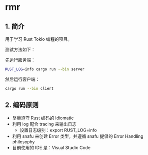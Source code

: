 # rmr

## 1. 简介

用于学习 Rust Tokio 编程的项目。

测试方法如下：

先运行服务端：

```sh
RUST_LOG=info cargo run --bin server
```

然后运行客户端：

```sh
cargo run --bin client
```

## 2. 编码原则

* 尽量遵守 Rust 编码的 Idiomatic
* 利用 log 配合 tracing 来输出日志
  * 设置日志级别：export RUST_LOG=info
* 利用 snafu 来创建 Error 类型，并遵循 snafu 提倡的 Error Handling philosophy
* 目前使用的 IDE 是：Visual Studio Code
